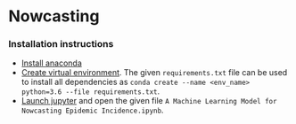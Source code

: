 # Nowcasting

### Installation instructions

* [Install anaconda](https://docs.anaconda.com/anaconda/install/)
* [Create virtual environment](https://docs.conda.io/projects/conda/en/latest/user-guide/tasks/manage-environments.html). The given `requirements.txt` file can be used to install all dependencies as `conda create --name <env_name> python=3.6 --file requirements.txt`.
* [Launch jupyter](https://jupyter-notebook-beginner-guide.readthedocs.io/en/latest/execute.html) and open the given file `A Machine Learning Model for Nowcasting Epidemic Incidence.ipynb`.

